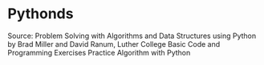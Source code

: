 # Pythonds
Source: Problem Solving with Algorithms and Data Structures using Python by Brad Miller and David Ranum, Luther College
Basic Code and Programming Exercises
Practice Algorithm with Python
